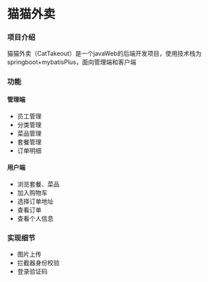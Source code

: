 # 猫猫外卖

### 项目介绍

猫猫外卖（CatTakeout）是一个javaWeb的后端开发项目，使用技术栈为springboot+mybatisPlus，面向管理端和客户端

### 功能

#### 管理端

- 员工管理
- 分类管理
- 菜品管理
- 套餐管理
- 订单明细

#### 用户端

- 浏览套餐、菜品
- 加入购物车
- 选择订单地址
- 查看订单
- 查看个人信息

### 实现细节

- 图片上传
- 拦截器身份校验
- 登录验证码



